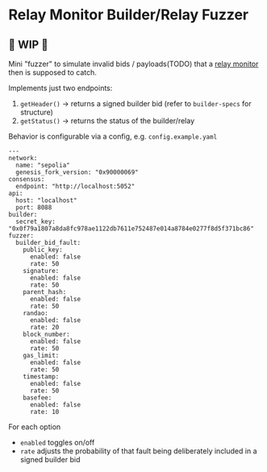 # Relay Monitor Builder/Relay Fuzzer

## 🚧 WIP 🚧

Mini "fuzzer" to simulate invalid bids / payloads(TODO) that a [relay monitor](https://github.com/ralexstokes/relay-monitor) then is supposed to catch.

Implements just two endpoints:
1. `getHeader()` -> returns a signed builder bid (refer to `builder-specs` for structure)
2. `getStatus()` -> returns the status of the builder/relay

Behavior is configurable via a config, e.g. `config.example.yaml`

```
---
network:
  name: "sepolia"
  genesis_fork_version: "0x90000069"
consensus:
  endpoint: "http://localhost:5052"
api:
  host: "localhost"
  port: 8088
builder:
  secret_key: "0x0f79a1807a8da8fc978ae1122db7611e752487e014a8784e0277f8d5f371bc86"
fuzzer:
  builder_bid_fault:
    public_key:
      enabled: false
      rate: 50
    signature:
      enabled: false
      rate: 50
    parent_hash:
      enabled: false
      rate: 50
    randao:
      enabled: false
      rate: 20
    block_number:
      enabled: false
      rate: 50
    gas_limit:
      enabled: false
      rate: 50
    timestamp:
      enabled: false
      rate: 50
    basefee:
      enabled: false
      rate: 10

```

For each option
- `enabled` toggles on/off
- `rate` adjusts the probability of that fault being deliberately included in a signed builder bid
